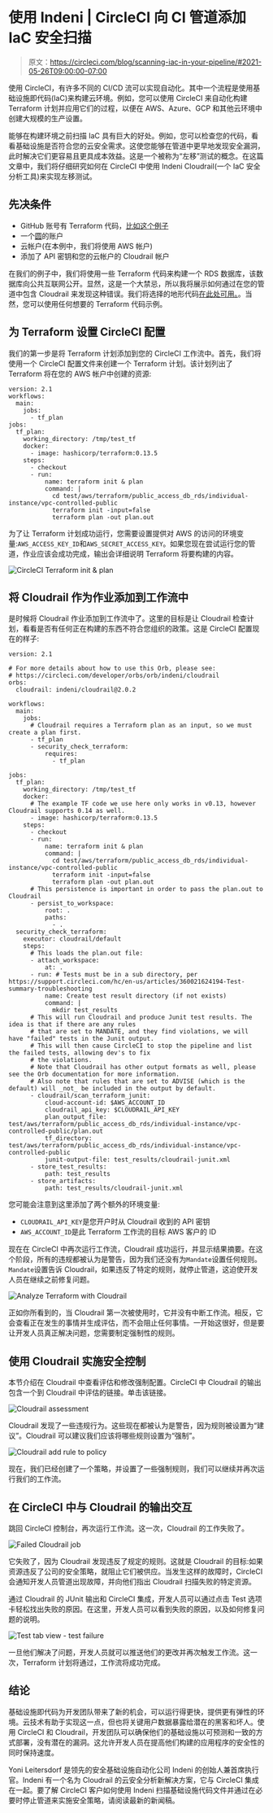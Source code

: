 # 使用 Indeni | CircleCI 向 CI 管道添加 IaC 安全扫描

> 原文：<https://circleci.com/blog/scanning-iac-in-your-pipeline/#2021-05-26T09:00:00-07:00>

使用 CircleCI，有许多不同的 CI/CD 流可以实现自动化。其中一个流程是使用基础设施即代码(IaC)来构建云环境。例如，您可以使用 CircleCI 来自动化构建 Terraform 计划并应用它们的过程，以便在 AWS、Azure、GCP 和其他云环境中创建大规模的生产设置。

能够在构建环境之前扫描 IaC 具有巨大的好处。例如，您可以检查您的代码，看看基础设施是否符合您的云安全需求。这使您能够在管道中更早地发现安全漏洞，此时解决它们更容易且更具成本效益。这是一个被称为“左移”测试的概念。在这篇文章中，我们将仔细研究如何在 CircleCI 中使用 Indeni Cloudrail(一个 IaC 安全分析工具)来实现左移测试。

## 先决条件

*   GitHub 账号有 Terraform 代码，[比如这个例子](https://github.com/indeni/cloudrail-demo)
*   一个[圆](https://circleci.com/signup/)的账户
*   云帐户(在本例中，我们将使用 AWS 帐户)
*   添加了 API 密钥和您的云帐户的 Cloudrail 帐户

在我们的例子中，我们将使用一些 Terraform 代码来构建一个 RDS 数据库，该数据库向公共互联网公开。显然，这是一个大禁忌，所以我将展示如何通过在您的管道中包含 Cloudrail 来发现这种错误。我们将选择的地形代码[在此处可用。](https://github.com/indeni/cloudrail-demo/blob/master/test/aws/terraform/public_access_db_rds/individual-instance/vpc-controlled-public/main.tf)。当然，您可以使用任何想要的 Terraform 代码示例。

## 为 Terraform 设置 CircleCI 配置

我们的第一步是将 Terraform 计划添加到您的 CircleCI 工作流中。首先，我们将使用一个 CircleCI 配置文件来创建一个 Terraform 计划。该计划列出了 Terraform 将在您的 AWS 帐户中创建的资源:

```
version: 2.1
workflows:
  main:
    jobs:
      - tf_plan
jobs:
  tf_plan:
    working_directory: /tmp/test_tf
    docker:
      - image: hashicorp/terraform:0.13.5
    steps:
      - checkout
      - run:
          name: terraform init & plan
          command: |
            cd test/aws/terraform/public_access_db_rds/individual-instance/vpc-controlled-public
            terraform init -input=false
            terraform plan -out plan.out 
```

为了让 Terraform 计划成功运行，您需要设置提供对 AWS 的访问的环境变量:`AWS_ACCESS_KEY_ID`和`AWS_SECRET_ACCESS_KEY`。如果您现在尝试运行您的管道，作业应该会成功完成，输出会详细说明 Terraform 将要构建的内容。

![CircleCI Terraform init & plan](img/54601ac98c80274f379931cf6751a2a8.png)

## 将 Cloudrail 作为作业添加到工作流中

是时候将 Cloudrail 作业添加到工作流中了。这里的目标是让 Cloudrail 检查计划，看看是否有任何正在构建的东西不符合您组织的政策。这是 CircleCI 配置现在的样子:

```
version: 2.1

# For more details about how to use this Orb, please see:
# https://circleci.com/developer/orbs/orb/indeni/cloudrail
orbs:
  cloudrail: indeni/cloudrail@2.0.2

workflows:
  main:
    jobs:
      # Cloudrail requires a Terraform plan as an input, so we must create a plan first.
      - tf_plan
      - security_check_terraform:
          requires:
            - tf_plan

jobs:
  tf_plan:
    working_directory: /tmp/test_tf
    docker:
      # The example TF code we use here only works in v0.13, however Cloudrail supports 0.14 as well.
      - image: hashicorp/terraform:0.13.5
    steps:
      - checkout
      - run:
          name: terraform init & plan
          command: |
            cd test/aws/terraform/public_access_db_rds/individual-instance/vpc-controlled-public
            terraform init -input=false
            terraform plan -out plan.out
      # This persistence is important in order to pass the plan.out to Cloudrail
      - persist_to_workspace:
          root: .
          paths:
            - .
  security_check_terraform:
    executor: cloudrail/default
    steps:
      # This loads the plan.out file:
      - attach_workspace:
          at: .
      - run: # Tests must be in a sub directory, per https://support.circleci.com/hc/en-us/articles/360021624194-Test-summary-troubleshooting
          name: Create test result directory (if not exists)
          command: |
            mkdir test_results
      # This will run Cloudrail and produce Junit test results. The idea is that if there are any rules
      # that are set to MANDATE, and they find violations, we will have "failed" tests in the Junit output.
      # This will then cause CircleCI to stop the pipeline and list the failed tests, allowing dev's to fix
      # the violations.
      # Note that Cloudrail has other output formats as well, please see the Orb documentation for more information.
      # Also note that rules that are set to ADVISE (which is the default) will _not_ be included in the output by default.
      - cloudrail/scan_terraform_junit:
          cloud-account-id: $AWS_ACCOUNT_ID
          cloudrail_api_key: $CLOUDRAIL_API_KEY
          plan_output_file: test/aws/terraform/public_access_db_rds/individual-instance/vpc-controlled-public/plan.out
          tf_directory: test/aws/terraform/public_access_db_rds/individual-instance/vpc-controlled-public
          junit-output-file: test_results/cloudrail-junit.xml
      - store_test_results:
          path: test_results
      - store_artifacts:
          path: test_results/cloudrail-junit.xml 
```

您可能会注意到这里添加了两个额外的环境变量:

*   `CLOUDRAIL_API_KEY`是您开户时从 Cloudrail 收到的 API 密钥
*   `AWS_ACCOUNT_ID`是此 Terraform 工作流的目标 AWS 客户的 ID

现在在 CircleCI 中再次运行工作流，Cloudrail 成功运行，并显示结果摘要。在这个阶段，所有的违规都被认为是警告，因为我们还没有为`Mandate`设置任何规则。`Mandate`设置告诉 Cloudrail，如果违反了特定的规则，就停止管道，这迫使开发人员在继续之前修复问题。

![Analyze Terraform with Cloudrail](img/900048c1c4c0c06299f85f603057fc75.png)

正如你所看到的，当 Cloudrail 第一次被使用时，它并没有中断工作流。相反，它会查看正在发生的事情并生成评估，而不会阻止任何事情。一开始这很好，但是要让开发人员真正解决问题，您需要制定强制性的规则。

## 使用 Cloudrail 实施安全控制

本节介绍在 Cloudrail 中查看评估和修改强制配置。CircleCI 中 Cloudrail 的输出包含一个到 Cloudrail 中评估的链接。单击该链接。

![Cloudrail assessment](img/20735ade19c24fa79fb8b68541cf3eec.png)

Cloudrail 发现了一些违规行为。这些现在都被认为是警告，因为规则被设置为“建议”。Cloudrail 可以建议我们应该将哪些规则设置为“强制”。

![Cloudrail add rule to policy](img/f721664352e8d1d4eed96413b7488055.png)

现在，我们已经创建了一个策略，并设置了一些强制规则，我们可以继续并再次运行我们的工作流。

## 在 CircleCI 中与 Cloudrail 的输出交互

跳回 CircleCI 控制台，再次运行工作流。这一次，Cloudrail 的工作失败了。

![Failed Cloudrail job](img/7bfe28433bb2dc81ff004a8c3a0f39f1.png)

它失败了，因为 Cloudrail 发现违反了规定的规则。这就是 Cloudrail 的目标:如果资源违反了公司的安全策略，就阻止它们被供应。当发生这样的故障时，CircleCI 会通知开发人员管道出现故障，并向他们指出 Cloudrail 扫描失败的特定资源。

通过 Cloudrail 的 JUnit 输出和 CircleCI 集成，开发人员可以通过点击 Test 选项卡轻松找出失败的原因。在这里，开发人员可以看到失败的原因，以及如何修复问题的说明。

![Test tab view - test failure](img/2f1079fee3b4eaf56daa773884a112ec.png)

一旦他们解决了问题，开发人员就可以推送他们的更改并再次触发工作流。这一次，Terraform 计划将通过，工作流将成功完成。

## 结论

基础设施即代码为开发团队带来了新的机会，可以运行得更快，提供更有弹性的环境。云技术有助于实现这一点，但也将关键用户数据暴露给潜在的黑客和坏人。使用 CircleCI 和 Cloudrail，开发团队可以确保他们的基础设施以可预测和一致的方式部署，没有潜在的漏洞。这允许开发人员在提高他们构建的应用程序的安全性的同时保持速度。

Yoni Leitersdorf 是领先的安全基础设施自动化公司 Indeni 的创始人兼首席执行官。Indeni 有一个名为 Cloudrail 的云安全分析新解决方案，它与 CircleCI 集成在一起。要了解 CircleCI 客户如何使用 Indeni 扫描基础设施代码文件并通过在必要时停止管道来实施安全策略，请阅读最新的新闻稿。